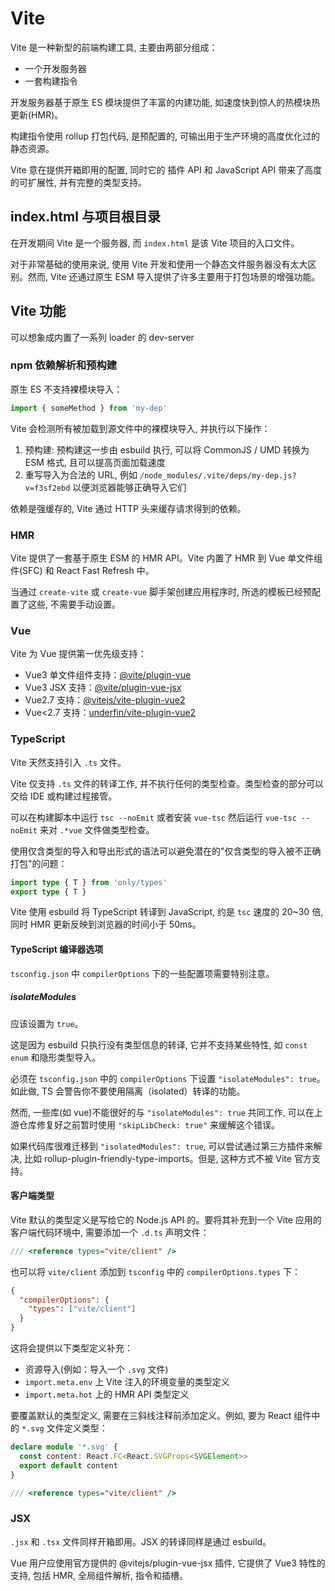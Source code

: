 # Vite

Vite 是一种新型的前端构建工具, 主要由两部分组成：

- 一个开发服务器
- 一套构建指令

开发服务器基于原生 ES 模块提供了丰富的内建功能, 如速度快到惊人的热模块热更新(HMR)。

构建指令使用 rollup 打包代码, 是预配置的, 可输出用于生产环境的高度优化过的静态资源。

Vite 意在提供开箱即用的配置, 同时它的 插件 API 和 JavaScript API 带来了高度的可扩展性, 并有完整的类型支持。

## index.html 与项目根目录

在开发期间 Vite 是一个服务器, 而 `index.html` 是该 Vite 项目的入口文件。

对于非常基础的使用来说, 使用 Vite 开发和使用一个静态文件服务器没有太大区别。然而, Vite 还通过原生 ESM 导入提供了许多主要用于打包场景的增强功能。

## Vite 功能

可以想象成内置了一系列 loader 的 dev-server

### npm 依赖解析和预构建

原生 ES 不支持裸模块导入：

```js
import { someMethod } from 'my-dep'
```

Vite 会检测所有被加载到源文件中的裸模块导入, 并执行以下操作：

1. 预构建: 预构建这一步由 esbuild 执行, 可以将 CommonJS / UMD 转换为 ESM 格式, 且可以提高页面加载速度
2. 重写导入为合法的 URL, 例如 `/node_modules/.vite/deps/my-dep.js?v=f3sf2ebd` 以便浏览器能够正确导入它们

依赖是强缓存的, Vite 通过 HTTP 头来缓存请求得到的依赖。

### HMR

Vite 提供了一套基于原生 ESM 的 HMR API。Vite 内置了 HMR 到 Vue 单文件组件(SFC) 和 React Fast Refresh 中。

当通过 `create-vite` 或 `create-vue` 脚手架创建应用程序时, 所选的模板已经预配置了这些, 不需要手动设置。

### Vue

Vite 为 Vue 提供第一优先级支持：

- Vue3 单文件组件支持：[@vite/plugin-vue](https://github.com/vitejs/vite/tree/main/packages/plugin-vue)
- Vue3 JSX 支持：[@vite/plugin-vue-jsx](https://github.com/vitejs/vite/tree/main/packages/plugin-vue-jsx)
- Vue2.7 支持：[@vitejs/vite-plugin-vue2](https://github.com/vitejs/vite-plugin-vue2)
- Vue<2.7 支持：[underfin/vite-plugin-vue2](https://github.com/underfin/vite-plugin-vue2)

### TypeScript

Vite 天然支持引入 `.ts` 文件。

Vite 仅支持 `.ts` 文件的转译工作, 并不执行任何的类型检查。类型检查的部分可以交给 IDE 或构建过程接管。

可以在构建脚本中运行 `tsc --noEmit` 或者安装 `vue-tsc` 然后运行 `vue-tsc --noEmit` 来对 `.*vue` 文件做类型检查。

使用仅含类型的导入和导出形式的语法可以避免潜在的"仅含类型的导入被不正确打包"的问题：

```ts
import type { T } from 'only/types'
export type { T }
```

Vite 使用 esbuild 将 TypeScript 转译到 JavaScript, 约是 `tsc` 速度的 20~30 倍, 同时 HMR 更新反映到浏览器的时间小于 50ms。

#### TypeScript 编译器选项

`tsconfig.json` 中 `compilerOptions` 下的一些配置项需要特别注意。

##### isolateModules

应该设置为 `true`。

这是因为 esbuild 只执行没有类型信息的转译, 它并不支持某些特性, 如 `const enum` 和隐形类型导入。

必须在 `tsconfig.json` 中的 `compilerOptions` 下设置 `"isolateModules": true`。如此做, TS 会警告你不要使用隔离（isolated）转译的功能。

然而, 一些库(如 vue)不能很好的与 `"isolateModules": true` 共同工作, 可以在上游仓库修复好之前暂时使用 `"skipLibCheck: true"` 来缓解这个错误。

如果代码库很难迁移到 `"isolatedModules": true`, 可以尝试通过第三方插件来解决, 比如 rollup-plugin-friendly-type-imports。但是, 这种方式不被 Vite 官方支持。

#### 客户端类型

Vite 默认的类型定义是写给它的 Node.js API 的。要将其补充到一个 Vite 应用的客户端代码环境中, 需要添加一个 `.d.ts` 声明文件：

```ts
/// <reference types="vite/client" />
```

也可以将 `vite/client` 添加到 `tsconfig` 中的 `compilerOptions.types` 下：

```json
{
  "compilerOptions": {
    "types": ["vite/client"]
  }
}
```

这将会提供以下类型定义补充：

- 资源导入(例如：导入一个 `.svg` 文件)
- `import.meta.env` 上 Vite 注入的环境变量的类型定义
- `import.meta.hot` 上的 HMR API 类型定义

要覆盖默认的类型定义, 需要在三斜线注释前添加定义。例如, 要为 React 组件中的 `*.svg` 文件定义类型：

```ts
declare module '*.svg' {
  const content: React.FC<React.SVGProps<SVGElement>>
  export default content
}

/// <reference types="vite/client" />
```

### JSX 

`.jsx` 和 `.tsx` 文件同样开箱即用。JSX 的转译同样是通过 esbuild。

Vue 用户应使用官方提供的 @vitejs/plugin-vue-jsx 插件, 它提供了 Vue3 特性的支持, 包括 HMR, 全局组件解析, 指令和插槽。
